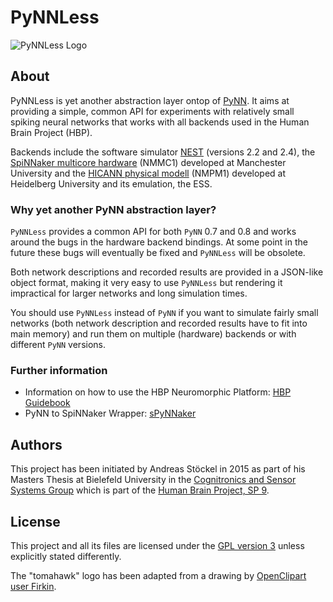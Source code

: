 # PyNNLess

![PyNNLess Logo](https://raw.github.com/hbp-sanncs/pynnless/master/docu/logo.png)

## About

PyNNLess is yet another abstraction layer ontop of [PyNN](http://neuralensemble.org/PyNN/).
It aims at providing a simple, common API for experiments with relatively small
spiking neural networks that works with all backends used in the Human Brain
Project (HBP).

Backends include the software simulator [NEST](http://www.nest-simulator.org/)
(versions 2.2 and 2.4), the [SpiNNaker multicore hardware](https://github.com/SpiNNakerManchester/)
(NMMC1) developed at Manchester University and the [HICANN physical modell](https://github.com/electronicvisions/)
(NMPM1) developed at Heidelberg University and its emulation, the ESS.

### Why yet another PyNN abstraction layer?

`PyNNLess` provides a common API for both `PyNN` 0.7 and 0.8 and works around the
bugs in the hardware backend bindings. At some point in the future these bugs
will eventually be fixed and `PyNNLess` will be obsolete.

Both network descriptions and recorded results are provided in a JSON-like
object format, making it very easy to use `PyNNLess` but rendering it impractical
for larger networks and long simulation times.

You should use `PyNNLess` instead of `PyNN` if you want to simulate fairly small
networks (both network description and recorded results have to fit into main
memory) and run them on multiple (hardware) backends or with different `PyNN`
versions.

### Further information

* Information on how to use the HBP Neuromorphic Platform: [HBP Guidebook](http://electronicvisions.github.io/hbp-sp9-guidebook/)
* PyNN to SpiNNaker Wrapper: [sPyNNaker](https://github.com/SpiNNakerManchester/sPyNNaker)

## Authors

This project has been initiated by Andreas Stöckel in 2015 as part of his Masters Thesis
at Bielefeld University in the [Cognitronics and Sensor Systems Group](http://www.ks.cit-ec.uni-bielefeld.de/) which is
part of the [Human Brain Project, SP 9](https://www.humanbrainproject.eu/neuromorphic-computing-platform).

## License

This project and all its files are licensed under the
[GPL version 3](http://www.gnu.org/licenses/gpl.txt) unless explicitly stated
differently.

The "tomahawk" logo has been adapted from a drawing by [OpenClipart user Firkin](https://openclipart.org/detail/224515/tomahawk).
